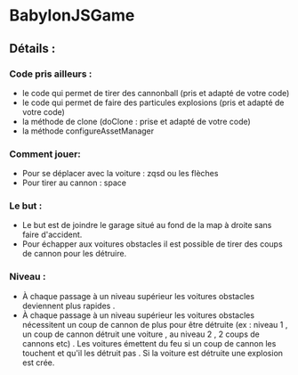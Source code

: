 # BabylonJSGame

## Détails :
### Code pris ailleurs : 
- le code qui permet de tirer des cannonball (pris et adapté de votre code)
- le code qui permet de faire des particules explosions (pris et adapté de votre code)
- la méthode de clone (doClone : prise et adapté de votre code)
- la méthode configureAssetManager

### Comment jouer:
- Pour se déplacer avec la voiture : zqsd ou les flèches
- Pour tirer au cannon : space

### Le but : 
- Le but est de joindre le garage situé au fond de la map à droite sans faire d'accident.
- Pour échapper aux voitures obstacles il est possible de tirer des coups de cannon pour les détruire.

### Niveau :
- À chaque passage à un niveau supérieur les voitures obstacles deviennent plus rapides .
- À chaque passage à un niveau supérieur les voitures obstacles nécessitent un coup de cannon de plus pour être détruite (ex : niveau 1 , un coup de cannon détruit une voiture , au niveau 2 , 2 coups de cannons etc) . Les voitures émettent du feu si un coup de cannon les touchent et qu'il les détruit pas . Si la voiture est détruite une explosion est crée.
